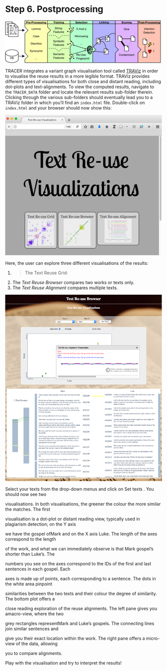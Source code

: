 # Step 6. Postprocessing

![](/assets/architecture.png)

TRACER integrates a variant graph visualisation tool called [TRAViz](http://www.traviz.vizcovery.org/) in order to visualise the reuse results in a more legible format. TRAViz provides different types of visualisations for both close and distant reading, including dot-plots and text-alignments. To view the computed results, navigate to the `TRACER_DATA` folder and locate the relevant results sub-folder therein. Clicking through the various sub-folders should eventually lead you to a TRAViz folder in which you’ll find an `index.html` file. Double-click on `index.html` and your browser should now show this:

![](/assets/visualizations.png)

Here, the user can explore three different visualisations of the results:

1. > The Text Reuse Grid:
2. The _Text Reuse Browser_ compares two works or texts only.
3. The _Text Reuse Alignment_ compares multiple texts. 

![](/assets/traviz_2.png)

Select your texts from the drop-down menus and click on Set texts . You should now see two

visualisations. In both visualisations, the greener the colour the more similar the matches. The first

visualisation is a dot-plot or distant reading view, typically used in plagiarism detection; on the Y axis

we have the gospel ofMark and on the X axis Luke. The length of the axes correspond to the length

of the work, and what we can immediately observe is that Mark gospel’s shorter than Luke’s. The

numbers you see on the axes correspond to the IDs of the first and last sentences in each gospel. Each

axes is made up of points, each corresponding to a sentence. The dots in the white area pinpoint

similarities between the two texts and their colour the degree of similarity. The bottom plot offers a

close reading exploration of the reuse alignments. The left pane gives you amacro-view, where the two

grey rectangles representMark and Luke’s gospels. The connecting lines join similar sentences and

give you their exact location within the work. The right pane offers a micro-view of the data, allowing

you to compare alignments.

Play with the visualisation and try to interpret the results!

